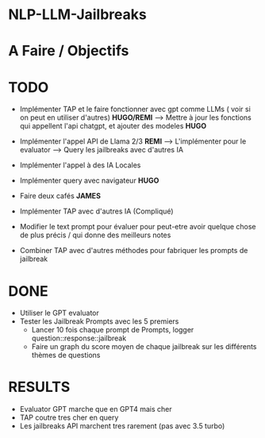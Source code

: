 ﻿# NLP-LLM-Jailbreaks

# A Faire / Objectifs

# TODO
- Implémenter TAP et le faire fonctionner avec gpt comme LLMs ( voir si on peut en utiliser d'autres) **HUGO/REMI**
    --> Mettre à jour les fonctions qui appellent l'api chatgpt, et ajouter des modeles **HUGO**

- Implémenter l'appel API de Llama 2/3 **REMI**
    --> L'implémenter pour le evaluator
    --> Query les jailbreaks avec d'autres IA

- Implémenter l'appel à des IA Locales

- Implémenter query avec navigateur **HUGO**

- Faire deux cafés **JAMES**

- Implémenter TAP avec d'autres IA (Compliqué)

- Modifier le text prompt pour évaluer pour peut-etre avoir quelque chose de plus précis / qui donne des meilleurs notes

- Combiner TAP avec d'autres méthodes pour fabriquer les prompts de jailbreak

# DONE
- Utiliser le GPT evaluator
- Tester les Jailbreak Prompts avec les 5 premiers 
    - Lancer 10 fois chaque prompt de Prompts, logger question::response::jailbreak
    - Faire un graph du score moyen de chaque jailbreak sur les différents thèmes de questions

# RESULTS
- Evaluator GPT marche que en GPT4 mais cher
- TAP coutre tres cher en query
- Les jailbreaks API marchent tres rarement (pas avec 3.5 turbo)

